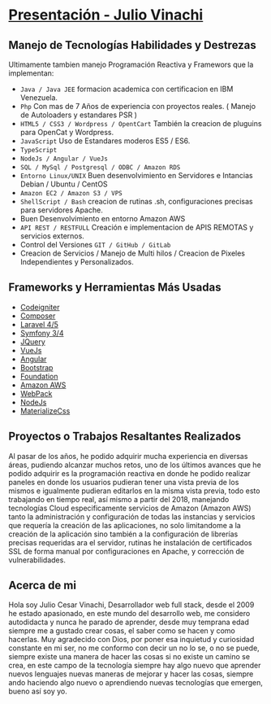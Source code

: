 # [Presentación - Julio Vinachi](http://julio899.github.io/perfil/)


## Manejo de Tecnologías Habilidades y Destrezas
Ultimamente tambien manejo Programación Reactiva y Framewors que la implementan:
* `Java / Java JEE` formacion academica con certificacion en IBM Venezuela.
* `Php` Con mas de 7 Años de experiencia con proyectos reales.
   ( Manejo de Autoloaders y estandares PSR )
* `HTML5 / CSS3 / Wordpress / OpentCart` También la creacion de pluguins para OpenCat  y Wordpress. 
* `JavaScript` Uso de Estandares moderos ES5 / ES6.
* `TypeScript` 
* `NodeJs / Angular / VueJs` 
* `SQL / MySql / Postgresql / ODBC / Amazon RDS`
* `Entorno Linux/UNIX` Buen desenvolvimiento en Servidores e Intancias Debian / Ubuntu / CentOS
* `Amazon EC2 / Amazon S3 / VPS`
* `ShellScript / Bash` creacion de rutinas .sh, configuraciones precisas para servidores Apache.
*  Buen Desenvolvimiento en entorno Amazon AWS 
* `API REST / RESTFULL` Creación e implementacion de APIS REMOTAS y servicios externos.  
*  Control del Versiones `GIT / GitHub / GitLab`  
*  Creacion de Servicios / Manejo de Multi hilos / Creacion de Pixeles Independientes y Personalizados.

## Frameworks y Herramientas Más Usadas
* [Codeigniter](https://www.codeigniter.com/)
* [Composer](https://getcomposer.org/)
* [Laravel 4/5](https://laravel.com/)
* [Symfony 3/4](https://symfony.com/)
* [JQuery](https://jquery.com/)
* [VueJs](http://vuejs.org/)
* [Angular](https://angular.io/)
* [Bootstrap](http://getbootstrap.com/) 
* [Foundation](https://foundation.zurb.com/)
* [Amazon AWS](https://aws.amazon.com/es/)
* [WebPack](https://webpack.js.org/)
* [NodeJs](http://nodejs.org/)
* [MaterializeCss](https://materializecss.com/)

## Proyectos o Trabajos Resaltantes Realizados

Al pasar de los años, he podido adquirir mucha experiencia en diversas áreas, pudiendo alcanzar muchos retos, uno de los últimos avances que he podido adquirir es la programación reactiva en donde he podido realizar paneles en donde los usuarios pudieran tener una vista previa de los mismos e igualmente pudieran editarlos en la misma vista previa, todo esto trabajando en tiempo real, así mismo a partir del 2018, manejando tecnologías Cloud especificamente servicios de Amazon (Amazon AWS) tanto la administración y configuración de todas las instancias y servicios que requería la creación de las aplicaciones, no solo limitandome a la creación de la aplicación sino también a la configuración de librerías precisas requeridas ara el servidor, rutinas he instalación de certificados SSL de forma manual por configuraciones en Apache, y corrección de vulnerabilidades.

## Acerca de mi
Hola soy Julio Cesar Vinachi, Desarrollador web full stack, desde el 2009 he estado apasionado, en este mundo del desarrollo web, me considero autodidacta y nunca he parado de aprender, desde muy temprana edad siempre me a gustado crear cosas, el saber como se hacen y como hacerlas. Muy agradecido con Dios, por poner esa inquietud y curiosidad constante en mi ser, no me conformo con decir un no lo se, o no se puede, siempre existe una manera de hacer las cosas si no existe un camino se crea, en este campo de la tecnología siempre hay algo nuevo que aprender nuevos lenguajes nuevas maneras de mejorar y hacer las cosas, siempre ando haciendo algo nuevo o aprendiendo nuevas tecnologías que emergen, bueno así soy yo.
